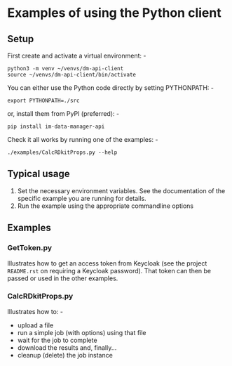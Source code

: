 # Examples of using the Python client

## Setup

First create and activate a virtual environment: -

    python3 -m venv ~/venvs/dm-api-client
    source ~/venvs/dm-api-client/bin/activate

You can either use the Python code directly by setting PYTHONPATH: -

    export PYTHONPATH=./src

or, install them from PyPI (preferred): -

    pip install im-data-manager-api

Check it all works by running one of the examples: -

    ./examples/CalcRDkitProps.py --help

## Typical usage

1. Set the necessary environment variables.
   See the documentation of the specific example you are running for details.
2. Run the example using the appropriate commandline options

## Examples

### GetToken.py
Illustrates how to get an access token from Keycloak
(see the project `README.rst` on requiring a Keycloak password).
That token can then be passed or used in the other examples.

### CalcRDkitProps.py
Illustrates how to: -

- upload a file
- run a simple job (with options) using that file
- wait for the job to complete
- download the results and, finally...
- cleanup (delete) the job instance
